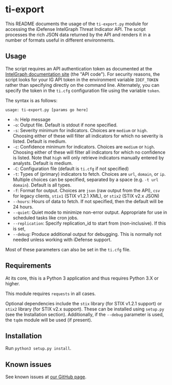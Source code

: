 # ti-export

This README documents the usage of the `ti-export.py` module for accessing the iDefense IntelGraph Threat Indicator API. The script processes the rich JSON data returned by the API and renders it in a number of formats useful in different environments.

## Usage

The script requires an API authentication token as documented at the [IntelGraph documentation site](https://intelgraph.idefense.com/#/docs/view#page-section-2-0) (the "API code"). For security reasons, the script looks for your IG API token in the environment variable `IDEF_TOKEN` rather than specifying directly on the command line. Alternately, you can specify the token in the `ti.cfg` configuration file using the variable `token`.

The syntax is as follows:

```text
usage: ti-export.py [params go here]
```

- `-h`: Help message
- `-o`: Output file. Default is stdout if none specified.
- `-s`: Severity minimum for indicators. Choices are `medium` or `high`. Choosing either of these will filter all indicators for which no severity is listed. Default is medium.
- `-c`: Confidence minimum for indicators. Choices are `medium` or `high`. Choosing either of these will filter all indicators for which no confidence is listed. Note that `high` will only retrieve indicators manually entered by analysts. Default is medium.
- `-C`: Configuration file (default is `ti.cfg` if not specified)
- `-t`: Types of (primary) indicators to fetch. Choices are `url`, `domain`, or `ip`. Multiple choices can be specified, separated by a space (e.g. `-t url domain`). Default is all types.
- `-f`: Format for output. Choices are `json` (raw output from the API), `csv` for legacy clients, `stix1` (STIX v1.2.1 XML), or `stix2` (STIX v2.x JSON)
- `--hours`: Hours of data to fetch. If not specified, then the default will be 24 hours.
- `--quiet`: Quiet mode to minimize non-error output. Appropriate for use in scheduled tasks like cron jobs.
- `--replication`: Specify replication_id to start from (non-inclusive). If this is set,
- `--debug`: Produce additional output for debugging. This is normally not needed unless working with iDefense support.

Most of these parameters can also be set in the `ti.cfg` file.

## Requirements

At its core, this is a Python 3 application and thus requires Python 3.X or higher.

This module requires `requests` in all cases.

Optional dependencies include the `stix` library (for STIX v1.2.1 support) or `stix2` library (for STIX v2.x support). These can be installed using `setup.py` (see the Installation section). Additionally, if the `--debug` parameter is used, the `tqdm` module will be used (if present).

## Installation

Run `python3 setup.py install`.

## Known issues

See known issues at [our GitHub page](https://github.com/iDefense/ti-export).
